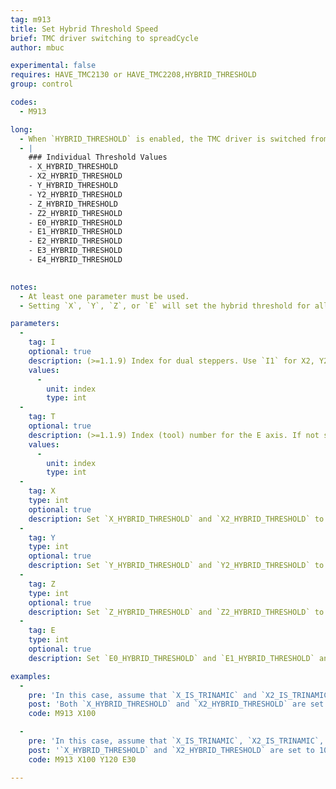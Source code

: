 ```yaml
---
tag: m913
title: Set Hybrid Threshold Speed
brief: TMC driver switching to spreadCycle
author: mbuc

experimental: false
requires: HAVE_TMC2130 or HAVE_TMC2208,HYBRID_THRESHOLD
group: control

codes:
  - M913

long: 
  - When `HYBRID_THRESHOLD` is enabled, the TMC driver is switched from the quieter StealthChop to spreadCycle when the feed rate for a given stepper motor is over its `_HYBRID_THRESHOLD`.
  - |
    ### Individual Threshold Values
    - X_HYBRID_THRESHOLD
    - X2_HYBRID_THRESHOLD
    - Y_HYBRID_THRESHOLD
    - Y2_HYBRID_THRESHOLD
    - Z_HYBRID_THRESHOLD
    - Z2_HYBRID_THRESHOLD
    - E0_HYBRID_THRESHOLD
    - E1_HYBRID_THRESHOLD
    - E2_HYBRID_THRESHOLD
    - E3_HYBRID_THRESHOLD
    - E4_HYBRID_THRESHOLD
    

notes:
  - At least one parameter must be used.
  - Setting `X`, `Y`, `Z`, or `E` will set the hybrid threshold for all motors that fall under that category that have the `_IS_TRINAMIC` flag set.  See examples below.

parameters:
  -
    tag: I
    optional: true
    description: (>=1.1.9) Index for dual steppers. Use `I1` for X2, Y2, and/or Z2.
    values:
      -
        unit: index
        type: int
  -
    tag: T
    optional: true
    description: (>=1.1.9) Index (tool) number for the E axis. If not specified, the E0 extruder.
    values:
      -
        unit: index
        type: int
  -
    tag: X
    type: int
    optional: true
    description: Set `X_HYBRID_THRESHOLD` and `X2_HYBRID_THRESHOLD` to the provided value.
  -
    tag: Y
    type: int
    optional: true
    description: Set `Y_HYBRID_THRESHOLD` and `Y2_HYBRID_THRESHOLD` to the provided value.
  -
    tag: Z
    type: int
    optional: true
    description: Set `Z_HYBRID_THRESHOLD` and `Z2_HYBRID_THRESHOLD` to the provided value.
  -
    tag: E
    type: int
    optional: true
    description: Set `E0_HYBRID_THRESHOLD` and `E1_HYBRID_THRESHOLD` and `E2_HYBRID_THRESHOLD` and `E3_HYBRID_THRESHOLD` to the provided value.

examples:
  -
    pre: 'In this case, assume that `X_IS_TRINAMIC` and `X2_IS_TRINAMIC` are both enabled in `Configuration_adv.h`. '
    post: 'Both `X_HYBRID_THRESHOLD` and `X2_HYBRID_THRESHOLD` are set to 100.'
    code: M913 X100

  -
    pre: 'In this case, assume that `X_IS_TRINAMIC`, `X2_IS_TRINAMIC`, `Y_IS_TRINAMIC`, `E0_IS_TRINAMIC`, and `E2_IS_TRINAMIC` are enabled in `Configuration_adv.h`.'
    post: '`X_HYBRID_THRESHOLD` and `X2_HYBRID_THRESHOLD` are set to 100.  `Y_HYBRID_THRESHOLD` is set to 120.  `E0__HYBRID_THRESHOLD` and `E2_HYBRID_THRESHOLD` are both set to 30.  `E1_HYBRID_THRESHOLD` is not changed since the `E0_IS_TRINAMIC` flag is not set.'  
    code: M913 X100 Y120 E30

---
```

